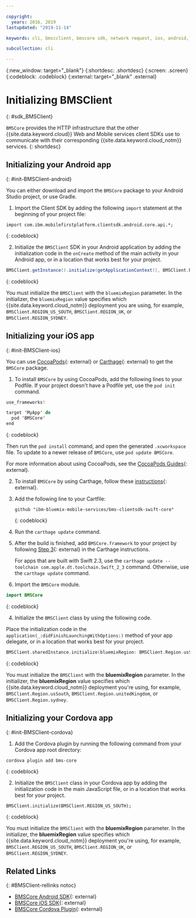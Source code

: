 ```yaml
---

copyright:
  years: 2016, 2019
lastupdated: "2019-11-14"

keywords: cli, bmscclient, bmscore sdk, network request, ios, android, studio, cordova, client sdk, sdk

subcollection: cli

---
```


{:new_window: target="_blank"}
{:shortdesc: .shortdesc}
{:screen: .screen}
{:codeblock: .codeblock}
{:external: target="_blank" .external}

# Initializing BMSClient
{: #sdk_BMSClient}

`BMSCore` provides the HTTP infrastructure that the other {{site.data.keyword.cloud}} Web and Mobile services client SDKs use to communicate with their corresponding {{site.data.keyword.cloud_notm}} services.
{: shortdesc}

## Initializing your Android app
{: #init-BMSClient-android}

You can either download and import the `BMSCore` package to your Android Studio project, or use Gradle.

1. Import the Client SDK by adding the following `import` statement at the beginning of your project file:

  ```
  import com.ibm.mobilefirstplatform.clientsdk.android.core.api.*;
  ```
  {: codeblock}

2. Initialize the `BMSClient` SDK in your Android application by adding the initialization code in the `onCreate` method of the main activity in your Android app, or in a location that works best for your project.

  ```java
  BMSClient.getInstance().initialize(getApplicationContext(), BMSClient.REGION_US_SOUTH); // Make sure that you point to your region
  ```
  {: codeblock}

  You must initialize the `BMSClient` with the `bluemixRegion` parameter. In the initializer, the `bluemixRegion` value specifies which {{site.data.keyword.cloud_notm}} deployment you are using, for example, `BMSClient.REGION_US_SOUTH`, `BMSClient.REGION_UK`, or `BMSClient.REGION_SYDNEY`.

## Initializing your iOS app
{: #init-BMSClient-ios}

You can use [CocoaPods](https://cocoapods.org){: external} or [Carthage](https://github.com/Carthage/Carthage){: external} to get the `BMSCore` package.

1. To install `BMSCore` by using CocoaPods, add the following lines to your Podfile. If your project doesn't have a Podfile yet, use the `pod init` command.

  ```swift
  use_frameworks!

  target 'MyApp' do
    pod 'BMSCore'
  end
  ```
  {: codeblock}

  Then run the `pod install` command, and open the generated `.xcworkspace` file. To update to a newer release of `BMSCore`, use `pod update BMSCore`.

  For more information about using CocoaPods, see the [CocoaPods Guides](https://guides.cocoapods.org/using/index.html){: external}.

2. To install `BMSCore` by using Carthage, follow these [instructions](https://github.com/Carthage/Carthage#getting-started){: external}.

  1. Add the following line to your Cartfile:

      ```
      github "ibm-bluemix-mobile-services/bms-clientsdk-swift-core"
      ```
      {: codeblock}

  2. Run the `carthage update` command.

  3. After the build is finished, add `BMSCore.framework` to your project by following [Step 3](https://github.com/Carthage/Carthage#getting-started){: external} in the Carthage instructions.

      For apps that are built with Swift 2.3, use the `carthage update --toolchain com.apple.dt.toolchain.Swift_2_3` command. Otherwise, use the `carthage update` command.

3. Import the `BMSCore` module.

  ```swift
  import BMSCore
  ```
  {: codeblock}

4. Initialize the `BMSClient` class by using the following code.

  Place the initialization code in the `application(_:didFinishLaunchingWithOptions:)` method of your app delegate, or in a location that works best for your project.

  ```swift
  BMSClient.sharedInstance.initialize(bluemixRegion: BMSClient.Region.usSouth) // Make sure that you point to your region
  ```
  {: codeblock}

  You must initialize the `BMSClient` with the **bluemixRegion** parameter. In the initializer, the **bluemixRegion** value specifies which {{site.data.keyword.cloud_notm}} deployment you're using, for example, `BMSClient.Region.usSouth`, `BMSClient.Region.unitedKingdom`, or `BMSClient.Region.sydney`.

## Initializing your Cordova app
{: #init-BMSClient-cordova}

1. Add the Cordova plugin by running the following command from your Cordova app root directory:

  ```
  cordova plugin add bms-core
  ```
  {: codeblock}

2. Initialize the `BMSClient` class in your Cordova app by adding the initialization code in the main JavaScript file, or in a location that works best for your project.

  ```
  BMSClient.initialize(BMSClient.REGION_US_SOUTH);
  ```
  {: codeblock}

  You must initialize the `BMSClient` with the **bluemixRegion** parameter. In the initializer, the **bluemixRegion** value specifies which {{site.data.keyword.cloud_notm}} deployment you're using, for example, `BMSClient.REGION_US_SOUTH`, `BMSClient.REGION_UK`, or `BMSClient.REGION_SYDNEY`.

## Related Links
{: #BMSClient-rellinks notoc}

* [BMSCore Android SDK](https://github.com/ibm-bluemix-mobile-services/bms-clientsdk-android-core){: external}
* [BMSCore iOS SDK](https://github.com/ibm-bluemix-mobile-services/bms-clientsdk-swift-core){: external}
* [BMSCore Cordova Plugin](https://github.com/ibm-bluemix-mobile-services/bms-clientsdk-cordova-plugin-core){: external}
